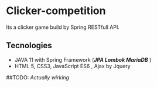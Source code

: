 # Clicker-competition
Its a clicker game build by Spring RESTfull API. 

## Tecnologies
* JAVA 11 with Spring Framework (***JPA Lombok MariaDB*** )
* HTML 5, CSS3, JavaScript ES6 , Ajax by Jquery

##TODO:
_Actually wirking_
